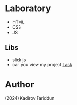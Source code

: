 # Laboratory 
- HTML
- CSS
- JS
## Libs
- slick js
- can you view my project [Task](https://kadirov-fariddun.github.io/Scroll-animation-site/)
# Author
(2024) Kadirov Fariddun
